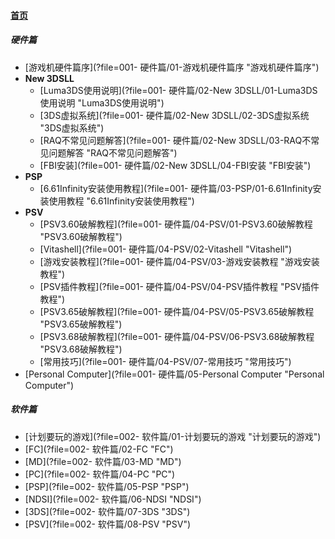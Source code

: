 
#### [首页](?file=home-首页)

#####  硬件篇
- [游戏机硬件篇序](?file=001- 硬件篇/01-游戏机硬件篇序 "游戏机硬件篇序")
- **New 3DSLL**
    - [Luma3DS使用说明](?file=001- 硬件篇/02-New 3DSLL/01-Luma3DS使用说明 "Luma3DS使用说明")
    - [3DS虚拟系统](?file=001- 硬件篇/02-New 3DSLL/02-3DS虚拟系统 "3DS虚拟系统")
    - [RAQ不常见问题解答](?file=001- 硬件篇/02-New 3DSLL/03-RAQ不常见问题解答 "RAQ不常见问题解答")
    - [FBI安装](?file=001- 硬件篇/02-New 3DSLL/04-FBI安装 "FBI安装")
- **PSP**
    - [6.61Infinity安装使用教程](?file=001- 硬件篇/03-PSP/01-6.61Infinity安装使用教程 "6.61Infinity安装使用教程")
- **PSV**
    - [PSV3.60破解教程](?file=001- 硬件篇/04-PSV/01-PSV3.60破解教程 "PSV3.60破解教程")
    - [Vitashell](?file=001- 硬件篇/04-PSV/02-Vitashell "Vitashell")
    - [游戏安装教程](?file=001- 硬件篇/04-PSV/03-游戏安装教程 "游戏安装教程")
    - [PSV插件教程](?file=001- 硬件篇/04-PSV/04-PSV插件教程 "PSV插件教程")
    - [PSV3.65破解教程](?file=001- 硬件篇/04-PSV/05-PSV3.65破解教程 "PSV3.65破解教程")
    - [PSV3.68破解教程](?file=001- 硬件篇/04-PSV/06-PSV3.68破解教程 "PSV3.68破解教程")
    - [常用技巧](?file=001- 硬件篇/04-PSV/07-常用技巧 "常用技巧")
- [Personal Computer](?file=001- 硬件篇/05-Personal Computer "Personal Computer")

#####  软件篇
- [计划要玩的游戏](?file=002- 软件篇/01-计划要玩的游戏 "计划要玩的游戏")
- [FC](?file=002- 软件篇/02-FC "FC")
- [MD](?file=002- 软件篇/03-MD "MD")
- [PC](?file=002- 软件篇/04-PC "PC")
- [PSP](?file=002- 软件篇/05-PSP "PSP")
- [NDSI](?file=002- 软件篇/06-NDSI "NDSI")
- [3DS](?file=002- 软件篇/07-3DS "3DS")
- [PSV](?file=002- 软件篇/08-PSV "PSV")
